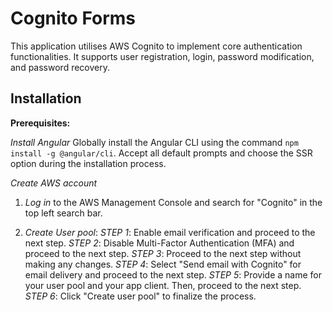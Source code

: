# Cognito Forms

This application utilises AWS Cognito to implement core authentication functionalities. It supports user registration, login, password modification, and password recovery.

## Installation

**Prerequisites:**

*Install Angular*
Globally install the Angular CLI using the command `npm install -g @angular/cli`. Accept all default prompts and choose the SSR option during the installation process.

*Create AWS account*

1. *Log in* to the AWS Management Console and search for "Cognito" in the top left search bar.

2. *Create User pool*:
     *STEP 1*: Enable email verification and proceed to the next step.
     *STEP 2*: Disable Multi-Factor Authentication (MFA) and proceed to the next step.
     *STEP 3*: Proceed to the next step without making any changes.
     *STEP 4*: Select "Send email with Cognito" for email delivery and proceed to the next step.
     *STEP 5*: Provide a name for your user pool and your app client. Then, proceed to the next step.
     *STEP 6*: Click "Create user pool" to finalize the process.

     













